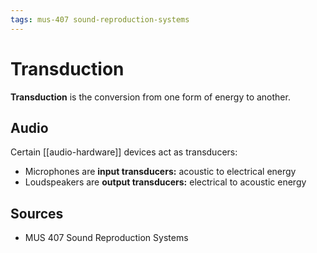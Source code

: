 ```yaml
---
tags: mus-407 sound-reproduction-systems
---
```


# Transduction

**Transduction** is the conversion from one form of energy to another.

## Audio

Certain [[audio-hardware]] devices act as transducers:

- Microphones are **input transducers:** acoustic to electrical energy
- Loudspeakers are **output transducers:** electrical to acoustic energy

## Sources

- MUS 407 Sound Reproduction Systems
